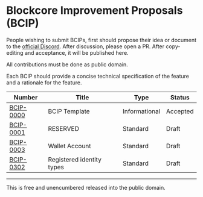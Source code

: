 # Blockcore Improvement Proposals (BCIP)

People wishing to submit BCIPs, first should propose their idea or document to the [official Discord](https://www.blockcore.net/discord). After discussion, please open a PR. After copy-editing and acceptance, it will be published here.

All contributions must be done as public domain.

Each BCIP should provide a concise technical specification of the feature and a rationale for the feature.

| Number                    | Title                     | Type          | Status   |
| ------------------------- | ------------------------- | ------------- | -------- |
| [BCIP-0000](bcip-0000.md) | BCIP Template             | Informational | Accepted |
| [BCIP-0001](bcip-0001.md) | RESERVED                  | Standard      | Draft    |
| [BCIP-0003](bcip-0003.md) | Wallet Account            | Standard      | Draft    |
| [BCIP-0302](bcip-0302.md) | Registered identity types | Standard      | Draft    |

---

This is free and unencumbered released into the public domain.
